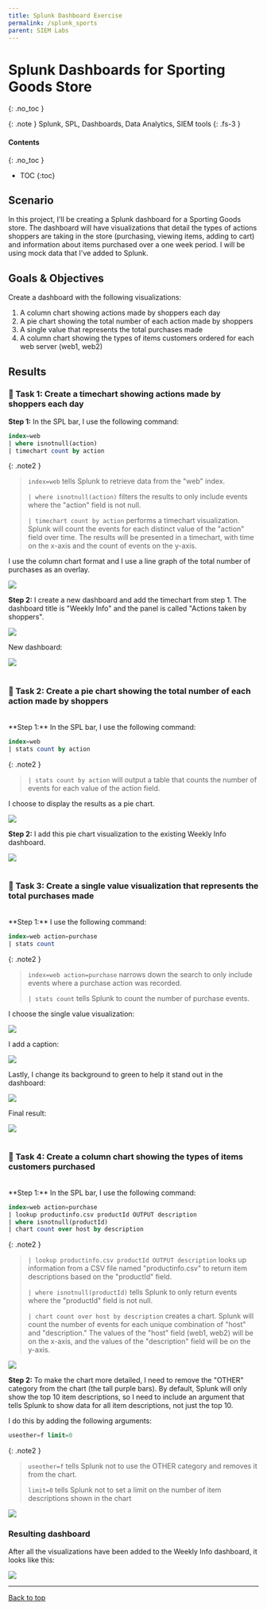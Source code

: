 ```yaml
---
title: Splunk Dashboard Exercise
permalink: /splunk_sports
parent: SIEM Labs
---
```

# Splunk Dashboards for Sporting Goods Store
{: .no_toc }

{: .note }
Splunk, SPL, Dashboards, Data Analytics, SIEM tools
{: .fs-3 }

#### Contents
{: .no_toc }
- TOC
{:toc}

## Scenario
In this project, I'll be creating a Splunk dashboard for a Sporting Goods store. The dashboard will have visualizations that detail the types of actions shoppers are taking in the store (purchasing, viewing items, adding to cart) and information about items purchased over a one week period. I will be using mock data that I've added to Splunk.

## Goals & Objectives

Create a dashboard with the following visualizations:
1. A column chart showing actions made by shoppers each day
2. A pie chart showing the total number of each action made by shoppers
3. A single value that represents the total purchases made
4. A column chart showing the types of items customers ordered for each web server (web1, web2)

## Results
### 📄 Task 1: Create a timechart showing actions made by shoppers each day

**Step 1:**  In the SPL bar, I use the following command:

```sql
index=web
| where isnotnull(action)
| timechart count by action
```

{: .note2 }
> ```index=web``` tells Splunk to retrieve data from the "web" index.
>
>```| where isnotnull(action)``` filters the results to only include events where the "action" field is not null.
>
>```| timechart count by action``` performs a timechart visualization. Splunk will count the events for each distinct value of the "action" field over time. The results will be presented in a timechart, with time on the x-axis and the count of events on the y-axis.

I use the column chart format and I use a line graph of the total number of purchases as an overlay.

![](/assets/images/splunk1/step1.png)

**Step 2:** I create a new dashboard and add the timechart from step 1. The dashboard title is "Weekly Info" and the panel is called "Actions taken by shoppers". 

![](/assets/images/splunk1/step2b.png)

New dashboard:

![](/assets/images/splunk1/step2c.png)
<br>
<br>
### 📄 Task 2: Create a pie chart showing the total number of each action made by shoppers
<br>
**Step 1:**  In the SPL bar, I use the following command:

```sql
index=web
| stats count by action
```

{: .note2 }
>```| stats count by action``` will output a table that counts the number of events for each value of the action field.

I choose to display the results as a pie chart.

![](/assets/images/splunk1/step3a.png)

**Step 2:**  I add this pie chart visualization to the existing Weekly Info dashboard.

![](/assets/images/splunk1/step3b.png)
<br>
<br>
### 📄 Task 3: Create a single value visualization that represents the total purchases made
<br>
**Step 1:** I use the following command:

```sql
index=web action=purchase
| stats count
```

{: .note2 }
>```index=web action=purchase``` narrows down the search to only include events where a purchase action was recorded.
>
>```| stats count``` tells Splunk to count the number of purchase events.

I choose the single value visualization:

![](/assets/images/splunk1/step4b.png) 

I add a caption:

![](/assets/images/splunk1/step4c.png)

Lastly, I change its background to green to help it stand out in the dashboard:

![](/assets/images/splunk1/step4d.png)

Final result:

![](/assets/images/splunk1/step4e.png)
<br>
<br>
### 📄 Task 4: Create a column chart showing the types of items customers purchased
<br>
**Step 1:**  In the SPL bar, I use the following command:

```sql
index=web action=purchase
| lookup productinfo.csv productId OUTPUT description
| where isnotnull(productId)
| chart count over host by description
```

{: .note2 }
>```| lookup productinfo.csv productId OUTPUT description``` looks up information from a CSV file named "productinfo.csv" to return item descriptions based on the "productId" field.
>
>```| where isnotnull(productId)``` tells Splunk to only return events where the "productId" field is not null.
>
>```| chart count over host by description``` creates a chart. Splunk will count the number of events for each unique combination of "host" and "description." The values of the "host" field (web1, web2) will be on the x-axis, and the values of the "description" field will be on the y-axis.

![](/assets/images/splunk1/step5a.png)

**Step 2:**  To make the chart more detailed, I need to remove the "OTHER" category from the chart  (the tall purple bars). By default, Splunk will only show the top 10 item descriptions, so I need to include an argument that tells Splunk to show data for all item descriptions, not just the top 10.

I do this by adding the following arguments:

```sql
useother=f limit=0
```

{: .note2 }
>```useother=f``` tells Splunk not to use the OTHER category and removes it from the chart.
>
>```limit=0``` tells Splunk not to set a limit on the number of item descriptions shown in the chart

![](/assets/images/splunk1/step5b.png)

### Resulting dashboard
After all the visualizations have been added to the Weekly Info dashboard, it looks like this:

![](/assets/images/splunk1/step6.png)

---

<a href="#top" id="back-to-top">Back to top</a>